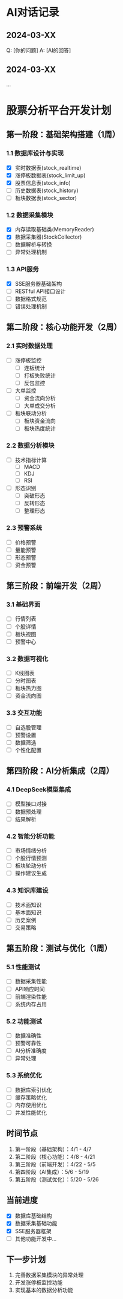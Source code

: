 # AI对话记录

## 2024-03-XX
Q: [你的问题]
A: [AI的回答]

## 2024-03-XX
... 

# 股票分析平台开发计划

## 第一阶段：基础架构搭建（1周）

### 1.1 数据库设计与实现
- [x] 实时数据表(stock_realtime)
- [x] 涨停板数据表(stock_limit_up)
- [x] 股票信息表(stock_info)
- [ ] 历史数据表(stock_history)
- [ ] 板块数据表(stock_sector)

### 1.2 数据采集模块
- [x] 内存读取基础类(MemoryReader)
- [x] 数据采集器(StockCollector)
- [ ] 数据解析与转换
- [ ] 异常处理机制

### 1.3 API服务
- [x] SSE服务器基础架构
- [ ] RESTful API接口设计
- [ ] 数据格式规范
- [ ] 错误处理机制

## 第二阶段：核心功能开发（2周）

### 2.1 实时数据处理
- [ ] 涨停板监控
  - [ ] 连板统计
  - [ ] 打板失败统计
  - [ ] 反包监控
- [ ] 大单监控
  - [ ] 资金流向分析
  - [ ] 大单成交分析
- [ ] 板块联动分析
  - [ ] 板块资金流向
  - [ ] 板块热度统计

### 2.2 数据分析模块
- [ ] 技术指标计算
  - [ ] MACD
  - [ ] KDJ
  - [ ] RSI
- [ ] 形态识别
  - [ ] 突破形态
  - [ ] 反转形态
  - [ ] 整理形态

### 2.3 预警系统
- [ ] 价格预警
- [ ] 量能预警
- [ ] 形态预警
- [ ] 资金预警

## 第三阶段：前端开发（2周）

### 3.1 基础界面
- [ ] 行情列表
- [ ] 个股详情
- [ ] 板块视图
- [ ] 预警中心

### 3.2 数据可视化
- [ ] K线图表
- [ ] 分时图表
- [ ] 板块热力图
- [ ] 资金流向图

### 3.3 交互功能
- [ ] 自选股管理
- [ ] 预警设置
- [ ] 数据筛选
- [ ] 个性化配置

## 第四阶段：AI分析集成（2周）

### 4.1 DeepSeek模型集成
- [ ] 模型接口对接
- [ ] 数据预处理
- [ ] 结果解析

### 4.2 智能分析功能
- [ ] 市场情绪分析
- [ ] 个股行情预测
- [ ] 板块轮动分析
- [ ] 操作建议生成

### 4.3 知识库建设
- [ ] 技术面知识
- [ ] 基本面知识
- [ ] 历史案例
- [ ] 交易策略

## 第五阶段：测试与优化（1周）

### 5.1 性能测试
- [ ] 数据采集性能
- [ ] API响应时间
- [ ] 前端渲染性能
- [ ] 系统内存占用

### 5.2 功能测试
- [ ] 数据准确性
- [ ] 预警可靠性
- [ ] AI分析准确度
- [ ] 异常处理

### 5.3 系统优化
- [ ] 数据库索引优化
- [ ] 缓存策略优化
- [ ] 内存使用优化
- [ ] 并发性能优化

## 时间节点
1. 第一阶段（基础架构）：4/1 - 4/7
2. 第二阶段（核心功能）：4/8 - 4/21
3. 第三阶段（前端开发）：4/22 - 5/5
4. 第四阶段（AI集成）：5/6 - 5/19
5. 第五阶段（测试优化）：5/20 - 5/26

## 当前进度
- [x] 数据库基础结构
- [x] 数据采集基础功能
- [x] SSE服务器框架
- [ ] 其他功能开发中...

## 下一步计划
1. 完善数据采集模块的异常处理
2. 开发涨停板监控功能
3. 实现基本的数据分析功能 